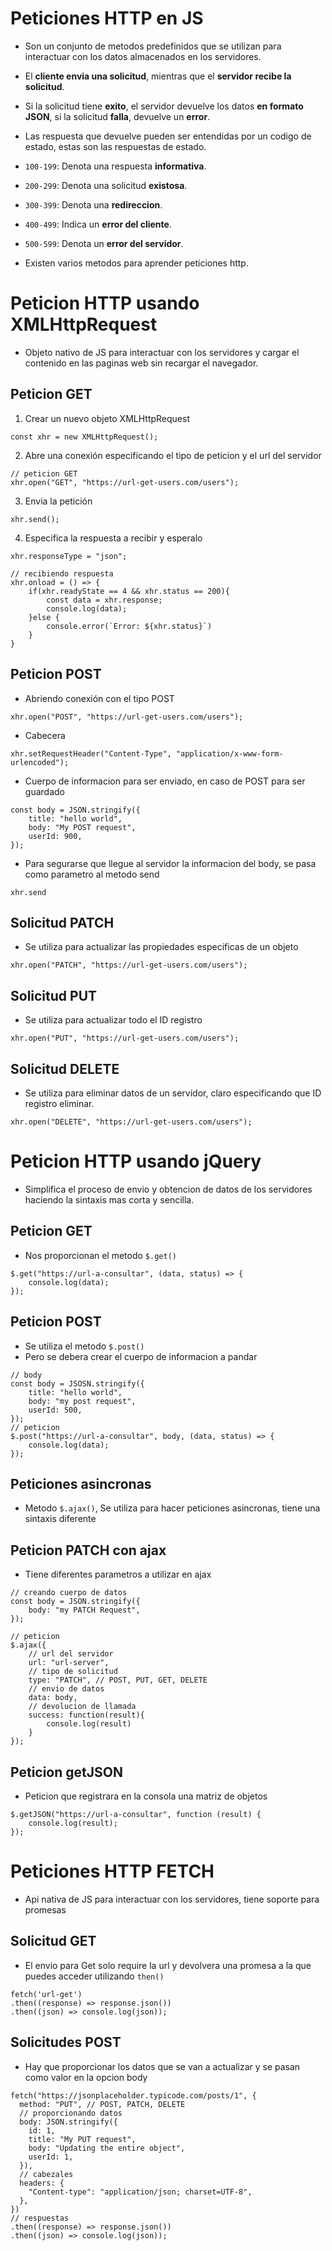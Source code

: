 # Peticiones HTTP en JS
- Son un conjunto de metodos predefinidos que se utilizan para interactuar con los datos almacenados en los servidores.
- El **cliente envia una solicitud**, mientras que el **servidor recibe la solicitud**.
- Si la solicitud tiene **exito**, el servidor devuelve los datos **en formato JSON**, si la solicitud **falla**, devuelve un **error**.
- Las respuesta que devuelve pueden ser entendidas por un codigo de estado, estas son las respuestas de estado.
- `100-199`: Denota una respuesta **informativa**.
- `200-299`: Denota una solicitud **existosa**.
- `300-399`: Denota una **redireccion**.
- `400-499`: Indica un **error del cliente**.
- `500-599`: Denota un **error del servidor**.

- Existen varios metodos para aprender peticiones http.

# Peticion HTTP usando XMLHttpRequest
- Objeto nativo de JS para interactuar con los servidores y cargar el contenido en las paginas web sin recargar el navegador.

## Peticion GET 
1. Crear un nuevo objeto XMLHttpRequest
~~~
const xhr = new XMLHttpRequest();
~~~
2. Abre una conexión especificando el tipo de peticion y el url del servidor
~~~
// peticion GET
xhr.open("GET", "https://url-get-users.com/users");
~~~
3. Envia la petición 
~~~
xhr.send();
~~~
4. Especifica la respuesta a recibir y esperalo
~~~
xhr.responseType = "json";

// recibiendo respuesta
xhr.onload = () => {
    if(xhr.readyState == 4 && xhr.status == 200){
        const data = xhr.response;
        console.log(data);
    }else {
        console.error(`Error: ${xhr.status}`)
    }
}
~~~ 

## Peticion POST
- Abriendo conexión con el tipo POST
~~~
xhr.open("POST", "https://url-get-users.com/users");
~~~
- Cabecera
~~~
xhr.setRequestHeader("Content-Type", "application/x-www-form-urlencoded");
~~~
- Cuerpo de informacion para ser enviado, en caso de POST para ser guardado
~~~
const body = JSON.stringify({
    title: "hello world",
    body: "My POST request",
    userId: 900,
});
~~~
- Para segurarse que llegue al servidor la informacion del body, se pasa como parametro al metodo send
~~~
xhr.send
~~~

## Solicitud PATCH
- Se utiliza para actualizar las propiedades especificas de un objeto
~~~
xhr.open("PATCH", "https://url-get-users.com/users");
~~~

## Solicitud PUT
- Se utiliza para actualizar todo el ID registro
~~~
xhr.open("PUT", "https://url-get-users.com/users");
~~~

## Solicitud DELETE
- Se utiliza para eliminar datos de un servidor, claro especificando que ID registro eliminar.
~~~ 
xhr.open("DELETE", "https://url-get-users.com/users");
~~~

# Peticion HTTP usando jQuery
- Simplifica el proceso de envio y obtencion de datos de los servidores haciendo la sintaxis mas corta y sencilla.

## Peticion GET
- Nos proporcionan el metodo `$.get()`
~~~
$.get("https://url-a-consultar", (data, status) => {
    console.log(data);
});
~~~

## Peticion POST
- Se utiliza el metodo `$.post()`
- Pero se debera crear el cuerpo de informacion a pandar
~~~
// body 
const body = JSOSN.stringify({
    title: "hello world",
    body: "my post request",
    userId: 500,
});
// peticion
$.post("https://url-a-consultar", body, (data, status) => {
    console.log(data);
});
~~~

## Peticiones asincronas
- Metodo `$.ajax()`, Se utiliza para hacer peticiones asincronas, tiene una sintaxis diferente

## Peticion PATCH con ajax
- Tiene diferentes parametros a utilizar en ajax
~~~
// creando cuerpo de datos
const body = JSON.stringify({
    body: "my PATCH Request",
});

// peticion
$.ajax({
    // url del servidor
    url: "url-server",
    // tipo de solicitud
    type: "PATCH", // POST, PUT, GET, DELETE
    // envio de datos
    data: body,
    // devolucion de llamada
    success: function(result){
        console.log(result)
    }
});
~~~

## Peticion getJSON
- Peticion que registrara en la consola una matriz de objetos
~~~
$.getJSON("https://url-a-consultar", function (result) {
    console.log(result);
});
~~~

# Peticiones HTTP FETCH
- Api nativa de JS para interactuar con los servidores, tiene soporte para promesas
  
## Solicitud GET
- El envio para Get solo require la url y devolvera una promesa a la que puedes acceder utilizando `then()`
~~~
fetch('url-get')
.then((response) => response.json())
.then((json) => console.log(json));
~~~

## Solicitudes POST
- Hay que proporcionar los datos que se van a actualizar y se pasan como valor en la opcion body
~~~
fetch("https://jsonplaceholder.typicode.com/posts/1", {
  method: "PUT", // POST, PATCH, DELETE
  // proporcionando datos
  body: JSON.stringify({
    id: 1,
    title: "My PUT request",
    body: "Updating the entire object",
    userId: 1,
  }),
  // cabezales
  headers: {
    "Content-type": "application/json; charset=UTF-8",
  },
})
// respuestas
.then((response) => response.json())
.then((json) => console.log(json));
~~~